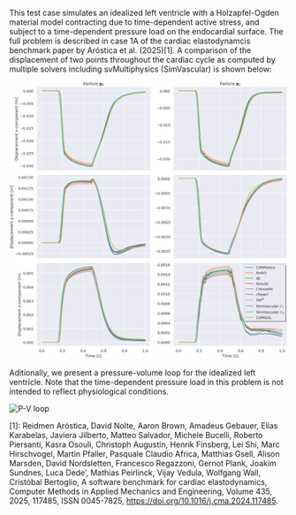 This test case simulates an idealized left ventricle with a Holzapfel-Ogden material model
contracting due to time-dependent active stress, and subject to a time-dependent
pressure load on the endocardial surface. The full problem is described in
case 1A of the cardiac elastodynamcis benchmark paper by Aróstica et al. (2025)[1]. A comparison of the displacement of two points throughout the cardiac cycle as computed by multiple solvers including svMultiphysics (SimVascular) is shown below:

![Displacement Benchmark](1-s2.0-S0045782524007394-gr8_lrg.jpg)

Aditionally, we present a pressure-volume loop for the idealized left ventricle. Note that the time-dependent pressure load in this problem is not intended to reflect physiological conditions.

![P-V loop](p-v_loop.png)

[1]: Reidmen Aróstica, David Nolte, Aaron Brown, Amadeus Gebauer, Elias Karabelas, Javiera Jilberto, Matteo Salvador, Michele Bucelli, Roberto Piersanti, Kasra Osouli, Christoph Augustin, Henrik Finsberg, Lei Shi, Marc Hirschvogel, Martin Pfaller, Pasquale Claudio Africa, Matthias Gsell, Alison Marsden, David Nordsletten, Francesco Regazzoni, Gernot Plank, Joakim Sundnes, Luca Dede’, Mathias Peirlinck, Vijay Vedula, Wolfgang Wall, Cristóbal Bertoglio,
A software benchmark for cardiac elastodynamics,
Computer Methods in Applied Mechanics and Engineering,
Volume 435,
2025,
117485,
ISSN 0045-7825,
https://doi.org/10.1016/j.cma.2024.117485.